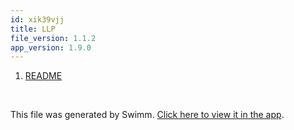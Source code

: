```yaml
---
id: xik39vjj
title: LLP
file_version: 1.1.2
app_version: 1.9.0
---
```


<!-- Steps - Do not remove this comment -->
1. [README](readme.245f3.sw.md)


<br/>

This file was generated by Swimm. [Click here to view it in the app](http://localhost:5001/repos/ls4DA2fLasmQuEbT4ipw/playlists/xik39vjj).
